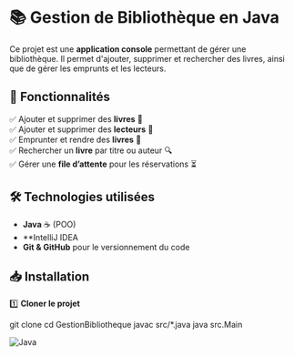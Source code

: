 # 📚 Gestion de Bibliothèque en Java

Ce projet est une **application console** permettant de gérer une bibliothèque. Il permet d'ajouter, supprimer et rechercher des livres, ainsi que de gérer les emprunts et les lecteurs.

## 🚀 Fonctionnalités

✅ Ajouter et supprimer des **livres** 📖  
✅ Ajouter et supprimer des **lecteurs** 👤  
✅ Emprunter et rendre des **livres** 🔄  
✅ Rechercher un **livre** par titre ou auteur 🔍  
✅ Gérer une **file d’attente** pour les réservations ⏳  

## 🛠️ Technologies utilisées

- **Java** ☕ (POO)
- **IntelliJ IDEA
- **Git & GitHub** pour le versionnement du code

## 📥 Installation

1️⃣ **Cloner le projet**  

git clone 
cd GestionBibliotheque
javac src/*.java
java src.Main

![Java](https://img.shields.io/badge/Java-ED8B00?style=for-the-badge&logo=java&logoColor=white)


